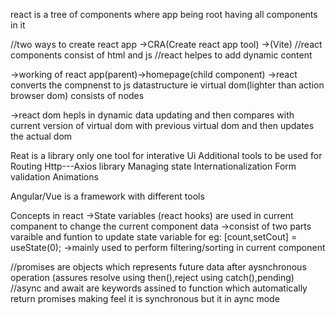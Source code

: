 react is a tree of components where app being root having all components in it

//two ways to create react app
->CRA(Create react app tool)
->(Vite)
//react components consist of html and js 
//react helpes to add dynamic content 

->working of react
app(parent)->homepage(child component) 
->react converts the compnenst to js datastructure ie virtual dom(lighter than action browser dom) consists of nodes 

->react dom hepls in dynamic data updating and then compares with current version of virtual dom with previous virtual dom and then updates the actual dom


Reat is a library only one tool for interative Ui
Additional tools to be used for 
Routing
Http---Axios library
Managing state
Internationalization
Form validation
Animations


Angular/Vue is a framework with different tools

Concepts in react
->State variables (react hooks) are used in current companent to change the current component data 
->consist of two parts varaible and funtion to update state variable for eg: [count,setCout] = useState(0);
->mainly used to perform filtering/sorting in current component

//promises are objects which represents future data after aysnchronous operation (assures resolve using then(),reject using catch(),pending)
//async and await are keywords assined to function which  automatically return promises making feel it is synchronous but it in aync mode